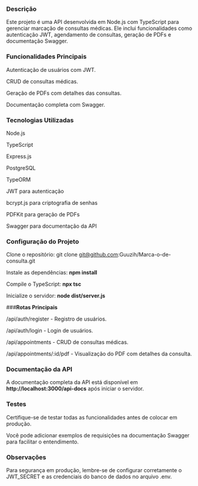 ### **Descrição**

Este projeto é uma API desenvolvida em Node.js com TypeScript para gerenciar marcação de consultas médicas. Ele inclui funcionalidades como autenticação JWT, agendamento de consultas, geração de PDFs e documentação Swagger.


### **Funcionalidades Principais**

Autenticação de usuários com JWT.

CRUD de consultas médicas.

Geração de PDFs com detalhes das consultas.

Documentação completa com Swagger.


### **Tecnologias Utilizadas**

Node.js

TypeScript

Express.js

PostgreSQL

TypeORM

JWT para autenticação

bcrypt.js para criptografia de senhas

PDFKit para geração de PDFs

Swagger para documentação da API


### **Configuração do Projeto**

Clone o repositório: git clone git@github.com:Guuzih/Marca-o-de-consulta.git

Instale as dependências: **npm install**

Compile o TypeScript: **npx tsc**

Inicialize o servidor: **node dist/server.js**

###**Rotas Principais**

/api/auth/register - Registro de usuários.

/api/auth/login - Login de usuários.

/api/appointments - CRUD de consultas médicas.

/api/appointments/:id/pdf - Visualização do PDF com detalhes da consulta.



### **Documentação da API**

A documentação completa da API está disponível em **http://localhost:3000/api-docs** após iniciar o servidor.


### **Testes**

Certifique-se de testar todas as funcionalidades antes de colocar em produção.

Você pode adicionar exemplos de requisições na documentação Swagger para facilitar o entendimento.

### **Observações**
Para segurança em produção, lembre-se de configurar corretamente o JWT_SECRET e as credenciais do banco de dados no arquivo .env.
